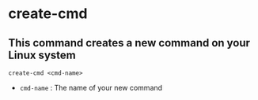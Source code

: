 # create-cmd

## This command creates a new command on your Linux system

`create-cmd <cmd-name>`
  
- `cmd-name` : The name of your new command
